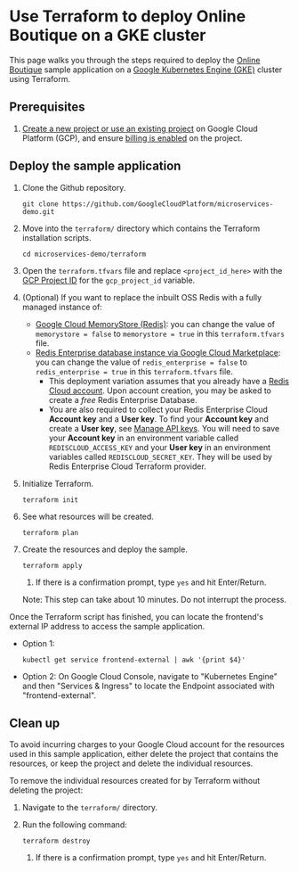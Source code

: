 <!-- Copyright 2022 Google LLC

Licensed under the Apache License, Version 2.0 (the "License");
you may not use this file except in compliance with the License.
You may obtain a copy of the License at

http://www.apache.org/licenses/LICENSE-2.0

Unless required by applicable law or agreed to in writing, software
distributed under the License is distributed on an "AS IS" BASIS,
WITHOUT WARRANTIES OR CONDITIONS OF ANY KIND, either express or implied.
See the License for the specific language governing permissions and
limitations under the License. -->

# Use Terraform to deploy Online Boutique on a GKE cluster

This page walks you through the steps required to deploy the [Online Boutique](https://github.com/GoogleCloudPlatform/microservices-demo) sample application on a [Google Kubernetes Engine (GKE)](https://cloud.google.com/kubernetes-engine) cluster using Terraform.

## Prerequisites

1. [Create a new project or use an existing project](https://cloud.google.com/resource-manager/docs/creating-managing-projects#console) on Google Cloud Platform (GCP), and ensure [billing is enabled](https://cloud.google.com/billing/docs/how-to/verify-billing-enabled) on the project.

## Deploy the sample application

1. Clone the Github repository.
    ```
    git clone https://github.com/GoogleCloudPlatform/microservices-demo.git
    ```

1. Move into the `terraform/` directory which contains the Terraform installation scripts.
    ```
    cd microservices-demo/terraform
    ```

1. Open the `terraform.tfvars` file and replace `<project_id_here>` with the [GCP Project ID](https://cloud.google.com/resource-manager/docs/creating-managing-projects?hl=en#identifying_projects) for the `gcp_project_id` variable.

1. (Optional) If you want to replace the inbuilt OSS Redis with a fully managed instance of:
   * [Google Cloud MemoryStore (Redis)](https://cloud.google.com/memorystore): you can change the value of `memorystore = false` to `memorystore = true` in this `terraform.tfvars` file.
   * [Redis Enterprise database instance via Google Cloud Marketplace](https://console.cloud.google.com/marketplace/product/redis-marketplace-isaas/redis-enterprise-cloud-flexible-plan): you can change the value of `redis_enterprise = false` to `redis_enterprise = true` in this `terraform.tfvars` file.
     * This deployment variation assumes that you already have a [Redis Cloud account](https://app.redislabs.com/). Upon account creation, you may be asked to create a _free_ Redis Enterprise Database.
     * You are also required to collect your Redis Enterprise Cloud **Account key** and a **User key**. To find your **Account key** and create a **User key**, see [Manage API keys](https://docs.redis.com/latest/rc/api/get-started/manage-api-keys/#secret). You will need to save your **Account key** in an environment variable called `REDISCLOUD_ACCESS_KEY` and your **User key** in an environment variables called `REDISCLOUD_SECRET_KEY`. They will be used by Redis Enterprise Cloud Terraform provider.

1. Initialize Terraform.
    ```
    terraform init
    ```

1. See what resources will be created.
    ```
    terraform plan
    ```

1. Create the resources and deploy the sample.
    ```
    terraform apply
    ```

    1. If there is a confirmation prompt, type `yes` and hit Enter/Return.

    Note: This step can take about 10 minutes. Do not interrupt the process.

Once the Terraform script has finished, you can locate the frontend's external IP address to access the sample application.

- Option 1:
    ```
    kubectl get service frontend-external | awk '{print $4}'
    ```

- Option 2: On Google Cloud Console, navigate to "Kubernetes Engine" and then "Services & Ingress" to locate the Endpoint associated with "frontend-external".

## Clean up

To avoid incurring charges to your Google Cloud account for the resources used in this sample application, either delete the project that contains the resources, or keep the project and delete the individual resources.

To remove the individual resources created for by Terraform without deleting the project:

1. Navigate to the `terraform/` directory.

1. Run the following command:
    ```
    terraform destroy
    ```

    1. If there is a confirmation prompt, type `yes` and hit Enter/Return.
